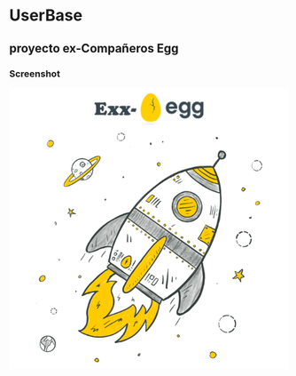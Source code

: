 # UserBase
## proyecto ex-Compañeros Egg

### Screenshot
![Image text](https://github.com/victorwake/userbase/blob/main/src/main/resources/static/img/egg.png)
